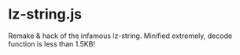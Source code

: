 # lz-string.js
Remake &amp; hack of the infamous lz-string. Minified extremely, decode function is less than 1.5KB!
